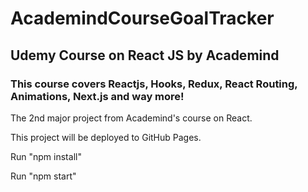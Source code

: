 # AcademindCourseGoalTracker

## Udemy Course on React JS by Academind

### This course covers Reactjs, Hooks, Redux, React Routing, Animations, Next.js and way more!

The 2nd major project from Academind's course on React.

This project will be deployed to GitHub Pages.

Run "npm install"

Run "npm start"